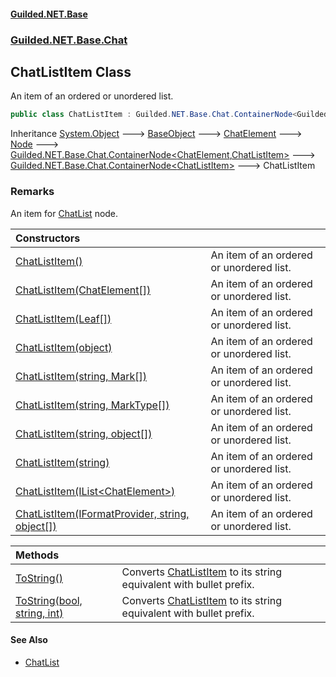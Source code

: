 #### [Guilded.NET.Base](Guilded_NET_Base.md 'Guilded.NET.Base')
### [Guilded.NET.Base.Chat](Guilded_NET_Base.md#Guilded_NET_Base_Chat 'Guilded.NET.Base.Chat')
## ChatListItem Class
An item of an ordered or unordered list.  
```csharp
public class ChatListItem : Guilded.NET.Base.Chat.ContainerNode<Guilded.NET.Base.Chat.ChatListItem>
```

Inheritance [System.Object](https://docs.microsoft.com/en-us/dotnet/api/System.Object 'System.Object') &#129106; [BaseObject](BaseObject.md 'Guilded.NET.Base.BaseObject') &#129106; [ChatElement](ChatElement.md 'Guilded.NET.Base.Chat.ChatElement') &#129106; [Node](Node.md 'Guilded.NET.Base.Chat.Node') &#129106; [Guilded.NET.Base.Chat.ContainerNode&lt;](ContainerNode_T_R_.md 'Guilded.NET.Base.Chat.ContainerNode&lt;T,R&gt;')[ChatElement](ChatElement.md 'Guilded.NET.Base.Chat.ChatElement')[,](ContainerNode_T_R_.md 'Guilded.NET.Base.Chat.ContainerNode&lt;T,R&gt;')[ChatListItem](ChatListItem.md 'Guilded.NET.Base.Chat.ChatListItem')[&gt;](ContainerNode_T_R_.md 'Guilded.NET.Base.Chat.ContainerNode&lt;T,R&gt;') &#129106; [Guilded.NET.Base.Chat.ContainerNode&lt;](ContainerNode_T_.md 'Guilded.NET.Base.Chat.ContainerNode&lt;T&gt;')[ChatListItem](ChatListItem.md 'Guilded.NET.Base.Chat.ChatListItem')[&gt;](ContainerNode_T_.md 'Guilded.NET.Base.Chat.ContainerNode&lt;T&gt;') &#129106; ChatListItem  
### Remarks
An item for [ChatList](ChatList.md 'Guilded.NET.Base.Chat.ChatList') node.  

| Constructors | |
| :--- | :--- |
| [ChatListItem()](ChatListItem_ChatListItem().md 'Guilded.NET.Base.Chat.ChatListItem.ChatListItem()') | An item of an ordered or unordered list.<br/> |
| [ChatListItem(ChatElement[])](ChatListItem_ChatListItem(ChatElement__).md 'Guilded.NET.Base.Chat.ChatListItem.ChatListItem(Guilded.NET.Base.Chat.ChatElement[])') | An item of an ordered or unordered list.<br/> |
| [ChatListItem(Leaf[])](ChatListItem_ChatListItem(Leaf__).md 'Guilded.NET.Base.Chat.ChatListItem.ChatListItem(Guilded.NET.Base.Chat.Leaf[])') | An item of an ordered or unordered list.<br/> |
| [ChatListItem(object)](ChatListItem_ChatListItem(object).md 'Guilded.NET.Base.Chat.ChatListItem.ChatListItem(object)') | An item of an ordered or unordered list.<br/> |
| [ChatListItem(string, Mark[])](ChatListItem_ChatListItem(string_Mark__).md 'Guilded.NET.Base.Chat.ChatListItem.ChatListItem(string, Guilded.NET.Base.Chat.Mark[])') | An item of an ordered or unordered list.<br/> |
| [ChatListItem(string, MarkType[])](ChatListItem_ChatListItem(string_MarkType__).md 'Guilded.NET.Base.Chat.ChatListItem.ChatListItem(string, Guilded.NET.Base.Chat.MarkType[])') | An item of an ordered or unordered list.<br/> |
| [ChatListItem(string, object[])](ChatListItem_ChatListItem(string_object__).md 'Guilded.NET.Base.Chat.ChatListItem.ChatListItem(string, object[])') | An item of an ordered or unordered list.<br/> |
| [ChatListItem(string)](ChatListItem_ChatListItem(string).md 'Guilded.NET.Base.Chat.ChatListItem.ChatListItem(string)') | An item of an ordered or unordered list.<br/> |
| [ChatListItem(IList&lt;ChatElement&gt;)](ChatListItem_ChatListItem(IList_ChatElement_).md 'Guilded.NET.Base.Chat.ChatListItem.ChatListItem(System.Collections.Generic.IList&lt;Guilded.NET.Base.Chat.ChatElement&gt;)') | An item of an ordered or unordered list.<br/> |
| [ChatListItem(IFormatProvider, string, object[])](ChatListItem_ChatListItem(IFormatProvider_string_object__).md 'Guilded.NET.Base.Chat.ChatListItem.ChatListItem(System.IFormatProvider, string, object[])') | An item of an ordered or unordered list.<br/> |

| Methods | |
| :--- | :--- |
| [ToString()](ChatListItem_ToString().md 'Guilded.NET.Base.Chat.ChatListItem.ToString()') | Converts [ChatListItem](ChatListItem.md 'Guilded.NET.Base.Chat.ChatListItem') to its string equivalent with bullet prefix.<br/> |
| [ToString(bool, string, int)](ChatListItem_ToString(bool_string_int).md 'Guilded.NET.Base.Chat.ChatListItem.ToString(bool, string, int)') | Converts [ChatListItem](ChatListItem.md 'Guilded.NET.Base.Chat.ChatListItem') to its string equivalent with bullet prefix.<br/> |
#### See Also
- [ChatList](ChatList.md 'Guilded.NET.Base.Chat.ChatList')
